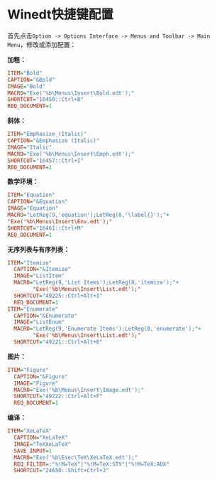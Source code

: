 # Winedt快捷键配置

首先点击`Option -> Options Interface -> Menus and Toolbar -> Main Menu`，修改或添加配置：

**加粗：**

```ini
ITEM="Bold"
CAPTION="&Bold"
IMAGE="Bold"
MACRO="Exe('%b\Menus\Insert\Bold.edt');"
SHORTCUT="16450::Ctrl+B"
REQ_DOCUMENT=1
```

**斜体：**

```ini
ITEM="Emphasize_(Italic)"
CAPTION="&Emphasize (Italic)"
IMAGE="Italic"
MACRO="Exe('%b\Menus\Insert\Emph.edt');"
SHORTCUT="16457::Ctrl+I"
REQ_DOCUMENT=1
```

**数学环境：**

```ini
ITEM="Equation"
CAPTION="&Equation"
IMAGE="Equation"
MACRO="LetReg(9,'equation');LetReg(8,'\label{}');"+
"Exe('%b\Menus\Insert\Env.edt');"
SHORTCUT="16461::Ctrl+M"
REQ_DOCUMENT=1         
```

**无序列表与有序列表：**

```ini
ITEM="Itemize"
  CAPTION="&Itemize"
  IMAGE="ListItem"
  MACRO="LetReg(9,'List Items');LetReg(8,'itemize');"+
        "Exe('%b\Menus\Insert\List.edt');"
  SHORTCUT="49225::Ctrl+Alt+I"
  REQ_DOCUMENT=1
ITEM="Enumerate"
  CAPTION="&Enumerate"
  IMAGE="ListEnum"
  MACRO="LetReg(9,'Enumerate Items');LetReg(8,'enumerate');"+
        "Exe('%b\Menus\Insert\List.edt');"
  SHORTCUT="49221::Ctrl+Alt+E"   
```

**图片：**

```ini
ITEM="Figure"
  CAPTION="&Figure"
  IMAGE="Figure"
  MACRO="Exe('%b\Menus\Insert\Image.edt');"
  SHORTCUT="49222::Ctrl+Alt+F"
  REQ_DOCUMENT=1  
```

**编译：**

```ini
ITEM="XeLaTeX"
  CAPTION="XeLaTeX"
  IMAGE="TeXXeLaTeX"
  SAVE_INPUT=1
  MACRO="Exe('%b\Exec\TeX\XeLaTeX.edt');"
  REQ_FILTER=:"%!M=TeX"|"%!M=TeX:STY"|"%!M=TeX:AUX"
  SHORTCUT="24650::Shift+Ctrl+J"  
```